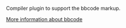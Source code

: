 Compiler plugin to support the bbcode markup.

[More information about bbcode](https://github.com/dcwatson/bbcode)



